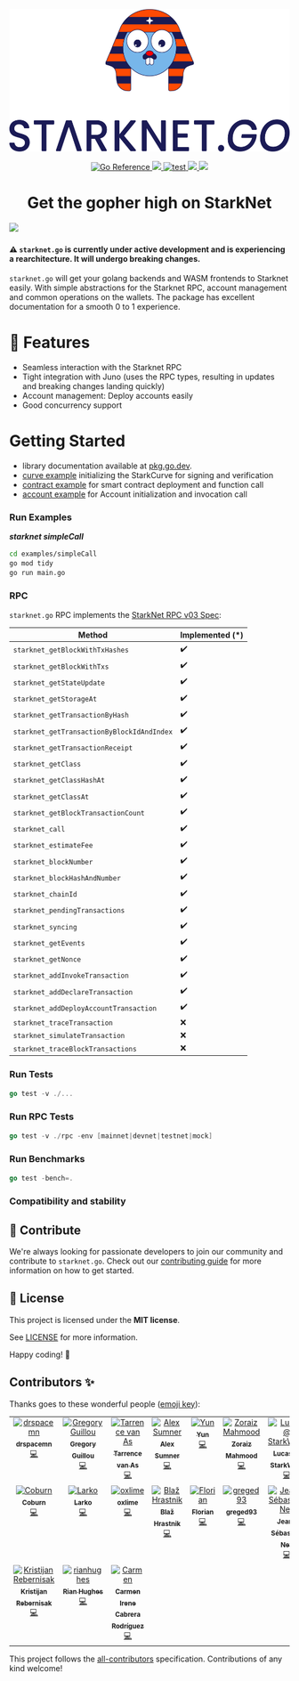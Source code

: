 <div align="center">
  <picture>
    <source media="(prefers-color-scheme: dark)" srcset="docs/images/Starknet.Go_Vertical_Dark.png">
    <img src="docs/images/Starknet.Go_Vertical_Light.png" height="256">
  </picture>
</div>

<p align="center">
    <a href="https://pkg.go.dev/github.com/NethermindEth/starknet.go">
        <img src="https://pkg.go.dev/badge/github.com/NethermindEth/starknet.go.svg" alt="Go Reference">
    </a>
    <a href="https://github.com/nethermindeth/starknet.go/blob/main/LICENSE">
        <img src="https://img.shields.io/badge/license-MIT-black">
    </a>
    <a href="https://github.com/nethermindeth/starknet.go/actions/workflows/test.yml">
        <img src="https://github.com/nethermindeth/starknet.go/actions/workflows/test.yml/badge.svg?branch=main" alt="test">
    </a>
    <a href="https://twitter.com/NethermindStark">
      <img src="https://img.shields.io/twitter/follow/NethermindStark?style=social"/>
    </a>
    <a href="https://github.com/nethermindeth/starknet.go">
      <img src="https://img.shields.io/github/stars/nethermindeth/starknet.go?style=social"/>
    </a>
</p>

<h1 align="center">Get the gopher high on StarkNet</h1>

<a href="https://pkg.go.dev/github.com/NethermindEth/starknet.go">
<img src="https://img.shields.io/badge/Documentation-Website-yellow"
 height="50" />
</a>

#### :warning: `starknet.go` is currently under active development and is experiencing a rearchitecture. It will undergo breaking changes.

`starknet.go` will get your golang backends and WASM frontends to Starknet easily.
With simple abstractions for the Starknet RPC, account management and common
operations on the wallets. The package has excellent documentation for a smooth
0 to 1 experience.

# 🌟 Features

- Seamless interaction with the Starknet RPC
- Tight integration with Juno (uses the RPC types, resulting in updates and
  breaking changes landing quickly)
- Account management: Deploy accounts easily
- Good concurrency support

# Getting Started

- library documentation available at [pkg.go.dev](https://pkg.go.dev/github.com/NethermindEth/starknet.go).
- [curve example](./examples/curve) initializing the StarkCurve for signing and verification
- [contract example](./examples/contract) for smart contract deployment and function call
- [account example](./examples/contract) for Account initialization and invocation call

### Run Examples

***starknet simpleCall***

```sh
cd examples/simpleCall
go mod tidy
go run main.go
```


### RPC

`starknet.go` RPC implements the [StarkNet RPC v03 Spec](https://github.com/starkware-libs/starknet-specs/tree/v0.3.0/api):

| Method                                         | Implemented (*)    |
| ---------------------------------------------- | ------------------ |
| `starknet_getBlockWithTxHashes`                |  :heavy_check_mark: |
| `starknet_getBlockWithTxs`                     | :heavy_check_mark: |
| `starknet_getStateUpdate`                      | :heavy_check_mark: |
| `starknet_getStorageAt`                        | :heavy_check_mark: |
| `starknet_getTransactionByHash`                | :heavy_check_mark: |
| `starknet_getTransactionByBlockIdAndIndex`                      | :heavy_check_mark: |
| `starknet_getTransactionReceipt`                          | :heavy_check_mark: |
| `starknet_getClass`                                | :heavy_check_mark: |
| `starknet_getClassHashAt`                         | :heavy_check_mark: |
| `starknet_getClassAt`                             | :heavy_check_mark: |
| `starknet_getBlockTransactionCount`                             | :heavy_check_mark: |
| `starknet_call`                           | :heavy_check_mark: |
| `starknet_estimateFee`                | :heavy_check_mark: |
| `starknet_blockNumber`         | :heavy_check_mark: |
| `starknet_blockHashAndNumber`               | :heavy_check_mark: |
| `starknet_chainId`                         | :heavy_check_mark: |
| `starknet_pendingTransactions`      | :heavy_check_mark: |
| `starknet_syncing`    | :heavy_check_mark: |
| `starknet_getEvents` | :heavy_check_mark: |
| `starknet_getNonce`   | :heavy_check_mark: |
| `starknet_addInvokeTransaction`                      | :heavy_check_mark: |
| `starknet_addDeclareTransaction`             | :heavy_check_mark:                |
| `starknet_addDeployAccountTransaction`                   | :heavy_check_mark:                |
| `starknet_traceTransaction`                        | :x: |
| `starknet_simulateTransaction`                     | :x: |
| `starknet_traceBlockTransactions`                     | :x: |

### Run Tests

```go
go test -v ./...
```

### Run RPC Tests

```go
go test -v ./rpc -env [mainnet|devnet|testnet|mock]
```

### Run Benchmarks

```go
go test -bench=.
```

### Compatibility and stability


## 🤝 Contribute

We're always looking for passionate developers to join our community and
contribute to `starknet.go`. Check out our [contributing guide](./docs/CONTRIBUTING.md)
for more information on how to get started.

## 📖 License

This project is licensed under the **MIT license**.

See [LICENSE](LICENSE) for more information.

Happy coding! 🎉
## Contributors ✨

Thanks goes to these wonderful people
([emoji key](https://allcontributors.org/docs/en/emoji-key)):

<!-- ALL-CONTRIBUTORS-LIST:START - Do not remove or modify this section -->
<!-- prettier-ignore-start -->
<!-- markdownlint-disable -->
<table>
  <tbody>
    <tr>
      <td align="center" valign="top" width="14.28%"><a href="https://github.com/drspacemn"><img src="https://avatars.githubusercontent.com/u/16685321?v=4?s=100" width="100px;" alt="drspacemn"/><br /><sub><b>drspacemn</b></sub></a><br /><a href="https://github.com/NethermindEth/starknet.go/commits?author=drspacemn" title="Code">💻</a></td>
      <td align="center" valign="top" width="14.28%"><a href="https://github.com/gregoryguillou"><img src="https://avatars.githubusercontent.com/u/10611760?v=4?s=100" width="100px;" alt="Gregory Guillou"/><br /><sub><b>Gregory Guillou</b></sub></a><br /><a href="https://github.com/NethermindEth/starknet.go/commits?author=gregoryguillou" title="Code">💻</a></td>
      <td align="center" valign="top" width="14.28%"><a href="https://github.com/tarrencev"><img src="https://avatars.githubusercontent.com/u/4740651?v=4?s=100" width="100px;" alt="Tarrence van As"/><br /><sub><b>Tarrence van As</b></sub></a><br /><a href="https://github.com/NethermindEth/starknet.go/commits?author=tarrencev" title="Code">💻</a></td>
      <td align="center" valign="top" width="14.28%"><a href="https://github.com/alex-sumner"><img src="https://avatars.githubusercontent.com/u/46249612?v=4?s=100" width="100px;" alt="Alex Sumner"/><br /><sub><b>Alex Sumner</b></sub></a><br /><a href="https://github.com/NethermindEth/starknet.go/commits?author=alex-sumner" title="Code">💻</a></td>
      <td align="center" valign="top" width="14.28%"><a href="https://github.com/broody"><img src="https://avatars.githubusercontent.com/u/610224?v=4?s=100" width="100px;" alt="Yun"/><br /><sub><b>Yun</b></sub></a><br /><a href="https://github.com/NethermindEth/starknet.go/commits?author=broody" title="Code">💻</a></td>
      <td align="center" valign="top" width="14.28%"><a href="https://github.com/rzmahmood"><img src="https://avatars.githubusercontent.com/u/35128199?v=4?s=100" width="100px;" alt="Zoraiz Mahmood"/><br /><sub><b>Zoraiz Mahmood</b></sub></a><br /><a href="https://github.com/NethermindEth/starknet.go/commits?author=rzmahmood" title="Code">💻</a></td>
      <td align="center" valign="top" width="14.28%"><a href="https://github.com/LucasLvy"><img src="https://avatars.githubusercontent.com/u/70894690?v=4?s=100" width="100px;" alt="Lucas @ StarkWare"/><br /><sub><b>Lucas @ StarkWare</b></sub></a><br /><a href="https://github.com/NethermindEth/starknet.go/commits?author=LucasLvy" title="Code">💻</a></td>
    </tr>
    <tr>
      <td align="center" valign="top" width="14.28%"><a href="https://github.com/coburn24"><img src="https://avatars.githubusercontent.com/u/29192260?v=4?s=100" width="100px;" alt="Coburn"/><br /><sub><b>Coburn</b></sub></a><br /><a href="https://github.com/NethermindEth/starknet.go/commits?author=coburn24" title="Code">💻</a></td>
      <td align="center" valign="top" width="14.28%"><a href="https://github.com/Larkooo"><img src="https://avatars.githubusercontent.com/u/59736843?v=4?s=100" width="100px;" alt="Larko"/><br /><sub><b>Larko</b></sub></a><br /><a href="https://github.com/NethermindEth/starknet.go/commits?author=Larkooo" title="Code">💻</a></td>
      <td align="center" valign="top" width="14.28%"><a href="https://github.com/oxlime"><img src="https://avatars.githubusercontent.com/u/93354898?v=4?s=100" width="100px;" alt="oxlime"/><br /><sub><b>oxlime</b></sub></a><br /><a href="https://github.com/NethermindEth/starknet.go/commits?author=oxlime" title="Code">💻</a></td>
      <td align="center" valign="top" width="14.28%"><a href="http://mxxn.io"><img src="https://avatars.githubusercontent.com/u/1372918?v=4?s=100" width="100px;" alt="Blaž Hrastnik"/><br /><sub><b>Blaž Hrastnik</b></sub></a><br /><a href="https://github.com/NethermindEth/starknet.go/commits?author=archseer" title="Code">💻</a></td>
      <td align="center" valign="top" width="14.28%"><a href="https://github.com/FlorianRichardSMT"><img src="https://avatars.githubusercontent.com/u/110891350?v=4?s=100" width="100px;" alt="Florian"/><br /><sub><b>Florian</b></sub></a><br /><a href="https://github.com/NethermindEth/starknet.go/commits?author=FlorianRichardSMT" title="Code">💻</a></td>
      <td align="center" valign="top" width="14.28%"><a href="https://github.com/greged93"><img src="https://avatars.githubusercontent.com/u/82421016?v=4?s=100" width="100px;" alt="greged93"/><br /><sub><b>greged93</b></sub></a><br /><a href="https://github.com/NethermindEth/starknet.go/commits?author=greged93" title="Code">💻</a></td>
      <td align="center" valign="top" width="14.28%"><a href="https://github.com/jney"><img src="https://avatars.githubusercontent.com/u/747?v=4?s=100" width="100px;" alt="Jean-Sébastien Ney"/><br /><sub><b>Jean-Sébastien Ney</b></sub></a><br /><a href="https://github.com/NethermindEth/starknet.go/commits?author=jney" title="Code">💻</a></td>
    </tr>
    <tr>
      <td align="center" valign="top" width="14.28%"><a href="https://runningbeta.io"><img src="https://avatars.githubusercontent.com/u/615877?v=4?s=100" width="100px;" alt="Kristijan Rebernisak"/><br /><sub><b>Kristijan Rebernisak</b></sub></a><br /><a href="https://github.com/NethermindEth/starknet.go/commits?author=krebernisak" title="Code">💻</a></td>
      <td align="center" valign="top" width="14.28%"><a href="https://github.com/rianhughes"><img src="https://avatars.githubusercontent.com/u/45943600?v=4?s=100" width="100px;" alt="rianhughes"/><br /><sub><b>Rian Hughes</b></sub></a><br /><a href="https://github.com/NethermindEth/starknet.go/commits?author=rianhughes" title="Code">💻</a></td>
      <td align="center" valign="top" width="14.28%"><a href="https://github.com/cicr99"><img src="https://avatars.githubusercontent.com/u/49727740?v=4?s=100" width="100px;" alt="Carmen"/><br /><sub><b>Carmen Irene Cabrera Rodríguez</b></sub></a><br /><a href="https://github.com/NethermindEth/starknet.go/commits?author=cicr99" title="Code">💻</a></td>
    </tr>
  </tbody>
</table>

<!-- markdownlint-restore -->
<!-- prettier-ignore-end -->

<!-- ALL-CONTRIBUTORS-LIST:END -->

This project follows the
[all-contributors](https://github.com/all-contributors/all-contributors)
specification. Contributions of any kind welcome!
